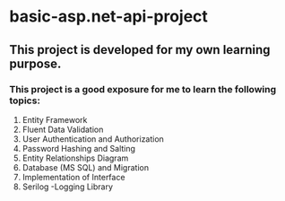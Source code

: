 # basic-asp.net-api-project
## This project is developed for my own learning purpose.

### This project is a good exposure for me to learn the following topics:

1. Entity Framework
2. Fluent Data Validation
3. User Authentication and Authorization
4. Password Hashing and Salting
5. Entity Relationships Diagram
6. Database (MS SQL) and Migration
7. Implementation of Interface
8. Serilog -Logging Library
